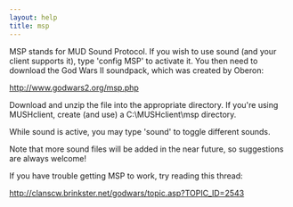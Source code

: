 ```yaml
---
layout: help
title: msp
---
```


MSP stands for MUD Sound Protocol.  If you wish to use sound (and your client 
supports it), type 'config MSP' to activate it.  You then need to download 
the God Wars II soundpack, which was created by Oberon:

<http://www.godwars2.org/msp.php>

Download and unzip the file into the appropriate directory.  If you're using 
MUSHclient, create (and use) a C:\MUSHclient\msp directory.

While sound is active, you may type 'sound' to toggle different sounds.

Note that more sound files will be added in the near future, so suggestions 
are always welcome!

If you have trouble getting MSP to work, try reading this thread:

<http://clanscw.brinkster.net/godwars/topic.asp?TOPIC_ID=2543>

